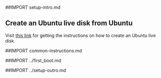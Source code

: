 ##IMPORT setup-intro.md

## Create an Ubuntu live disk from Ubuntu

Visit [this link](http://www.ubuntu.com/download/desktop/create-a-usb-stick-on-ubuntu) for getting the instructions on how to create an Ubuntu live disk.

##IMPORT common-instructions.md

##IMPORT ../first_boot.md

##IMPORT ../setup-outro.md
